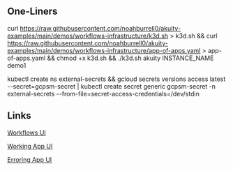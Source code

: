 ## One-Liners
curl https://raw.githubusercontent.com/noahburrell0/akuity-examples/main/demos/workflows-infrastructure/k3d.sh > k3d.sh && curl https://raw.githubusercontent.com/noahburrell0/akuity-examples/main/demos/workflows-infrastructure/app-of-apps.yaml > app-of-apps.yaml && chmod +x k3d.sh && ./k3d.sh akuity INSTANCE_NAME demo1

kubectl create ns external-secrets && gcloud secrets versions access latest --secret=gcpsm-secret | kubectl create secret generic gcpsm-secret -n external-secrets --from-file=secret-access-credentials=/dev/stdin

## Links
[Workflows UI](https://localhost:30000)

[Working App UI](http://localhost:30001)

[Erroring App UI](http://localhost:30002)
